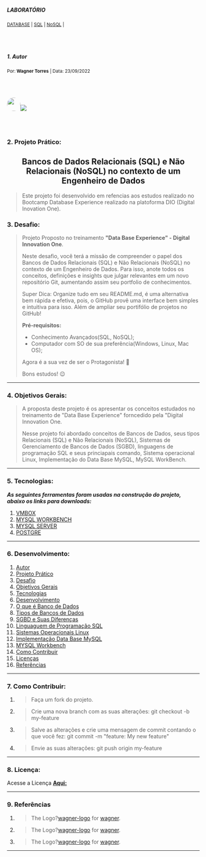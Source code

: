 ##### LABORATÓRIO<!--Obrigatorio-->
<SUB>[DATABASE](#) | [SQL](#) | [NoSQL](#) |</SUB>

<br />
<br />

##### 1. Autor
<sub>Por:<strong> Wagner Torres</strong> | Data: 23/09/2022</sub>

<br />
<br />

<img style="border-radius: 50%;" alt="" width="35" height="35" class="avatar avatar-user width-full border color-bg-default" src="https://avatars.githubusercontent.com/u/44095306?v=4">[<img src = "https://img.shields.io/badge/GitHub-100000?style=for-the-badge&logo=github&logoColor=white">](https://github.com/wstorres)

<br />
<br />

### 2. Projeto Prático:

<h2 align="center">Bancos de Dados Relacionais (SQL) e Não Relacionais 
(NoSQL) no contexto de um Engenheiro de Dados
</h2>
<!--(Obrigatorio)-->

> Este projeto foi desenvolvido em refencias aos estudos realizado no Bootcamp Database Experience realizado na platoforma DIO (Digital Inovation One).

### 3. Desafio: 

> Projeto Proposto no treinamento **"Data Base Experience" - Digital Innovation One**.
>
> Neste desafio, você terá a missão de compreender o papel dos Bancos de Dados Relacionais (SQL) e Não Relacionais (NoSQL) no contexto de um Engenheiro de Dados. Para isso, anote todos os conceitos, definições e insights que julgar relevantes em um novo repositório Git, aumentando assim seu portfolio de conhecimentos.
>
> Super Dica: Organize tudo em seu README.md, é uma alternativa bem rápida e efetiva, pois, o GitHub provê uma interface bem simples e intuitiva para isso. Além de ampliar seu portifólio de projetos no GitHub!
>
> **Pré-requisitos:**
> - Conhecimento Avançados(SQL, NoSQL);
> - Computador com SO de sua preferência(Windows, Linux, Mac OS);
>
> Agora é a sua vez de ser o Protagonista! 🤩
>
> Bons estudos! 😉

---
### 4. Objetivos Gerais: <!--Obrigatorio-->
 
> A proposta deste projeto é os apresentar os conceitos estudados no treinamento de "Data Base Experience" forncedido pela "Digital Innovation One.
>
> Nesse projeto foi abordado conceitos de Bancos de Dados, seus tipos Relacionais (SQL) e Não Relacionais (NoSQL), Sistemas de Gerenciamento de Bancos de Dados (SGBD), linguagens de programação SQL e seus  princiapais comando, Sistema  operacional Linux, Implementação do Data Base MySQL, MySQL WorkBench.

---
### 5. Tecnologias:<!--Obrigatorio para Projetos-->

**_As seguintes ferramentas foram usadas na construção do projeto, abaixo os links para downloads:_**

1. [VMBOX](https://www.virtualbox.org/)
2. [MYSQL WORKBENCH](https://dev.mysql.com/downloads/workbench/)
3. [MYSQL SERVER](https://dev.mysql.com/downloads/mysql/)
4. [POSTGRE](https://www.postgresql.org/download/)
   
---   
### 6. Desenvolvimento:
<!--ts-->
1. [Autor](Autor)
2. [Projeto Prático](#projeto-prático)
3. [Desafio](Desafio)
4. [Objetivos Gerais](Obrigetivos-Gerais)
5. [Tecnologias](Tecnologias)
6. [Desenvolvimento](Desenvolvimento)
  1. [O que é Banco de Dados](./1-oque-e-bd.md)
  2. [Tipos de Bancos de Dados](./2tipos-bd.md)
  3. [SGBD e Suas Diferenças](./3-sgbd.md)
  4. [Linguaguem de Programação SQL](./4-ling-sql.md)
  5. [Sistemas Operacionais Linux](./5-inst-linux.md)
  6. [Implementação Data Base MySQL](./6-criar-bd-mysql.md)
  7. [MYSQL Workbench](./7-instal-workbench.md)
7. [Como Contribuir](Como-Contribuir)
8. [Licenças](./license.md)
9. [Referências](#) 
<!--te-->
---
### 7. Como Contribuir:

1.  > Faça um fork do projeto.
2.  > Crie uma nova branch com as suas alterações: git checkout -b my-feature
3.  > Salve as alterações e crie uma mensagem de commit contando o que você fez: git commit -m "feature: My new feature"
4.  > Envie as suas alterações: git push origin my-feature

---
### 8. Licença:

Acesse a Licença [**Aqui:**](./license.md)

---
### 9. Referências  

1. >The Logo?[wagner-logo](#) for [wagner](#).
2. >The Logo?[wagner-logo](#) for [wagner](#).
3. >The Logo?[wagner-logo](#) for [wagner](#).

---


